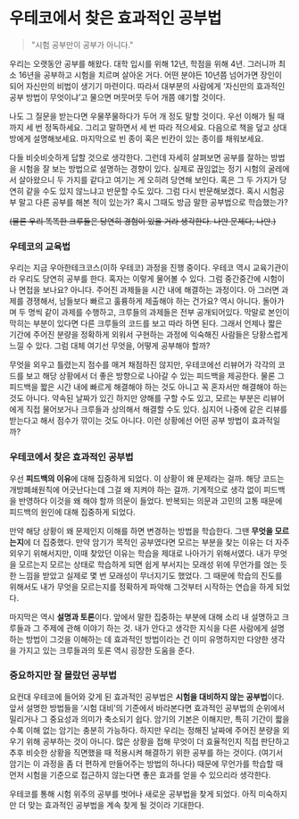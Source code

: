 # 우테코에서 찾은 효과적인 공부법



> "시험 공부만이 공부가 아니다."



 우리는 오랫동안 공부를 해왔다. 대학 입시를 위해 12년, 학점을 위해 4년. 그러니까 최소 16년을 공부하고 시험을 치르며 살아온 거다. 어떤 분야든 10년쯤 넘어가면 장인이 되어 자신만의 비법이 생기기 마련이다. 따라서 대부분의 사람에게 ‘자신만의 효과적인 공부 방법이 무엇이냐’고 물으면 머뭇머뭇 두어 개쯤 얘기할 것이다.

 나도 그 질문을 받는다면 우물쭈물하다가 두어 개 정도 말할 것이다. 우선 이해가 될 때까지 세 번 정독하세요. 그리고 말하면서 세 번 따라 적으세요. 다음으로 책을 덮고 상대방에게 설명해보세요. 마지막으로 빈 종이 혹은 빈칸이 있는 종이를 채워보세요.

 다들 비슷비슷하게 답할 것으로 생각한다. 그런데 자세히 살펴보면 공부를 잘하는 방법을 시험을 잘 보는 방법으로 설명하는 경향이 있다. 실제로 끊임없는 정기 시험의 굴레에서 살아왔으니 두 가지를 같다고 여기는 게 오히려 당연해 보인다. 혹은 그 두 가지가 당연히 같을 수도 있지 않느냐고 반문할 수도 있다. 그럼 다시 반문해보겠다. 혹시 시험공부 말고 다른 공부를 해본 적이 있는가? 혹시 그때도 방금 말한 공부법으로 학습했는가? 

~~(물론 우리 똑똑한 크루들은 당연히 경험이 있을 거라 생각한다. 나만 문제다, 나만.)~~



### 우테코의 교육법



 우리는 지금 우아한테크코스(이하 우테코) 과정을 진행 중이다. 우테코 역시 교육기관이라 우리도 당연히 공부를 한다. 혹자는 이렇게 물어볼 수 있다. 그럼 중간중간에 시험이나 면접을 보나요? 아니다. 주어진 과제들을 시간 내에 해결하는 과정이다. 아 그러면 과제를 경쟁해서, 남들보다 빠르고 훌륭하게 제출해야 하는 건가요? 역시 아니다. 돌아가며 두 명씩 같이 과제를 수행하고, 크루들의 과제들은 전부 공개되어있다. 막말로 본인이 막히는 부분이 있다면 다른 크루들의 코드를 보고 따라 하면 된다. 그래서 언제나 짧은 기간에 주어진 분량을 정확하게 외워서 구현하는 과정에 익숙해진 사람들은 당황스럽게 느낄 수 있다. 그럼 대체 여기선 무엇을, 어떻게 공부해야 할까?

 무엇을 외우고 틀렸는지 점수를 매겨 채점하진 않지만, 우테코에선 리뷰어가 각각의 코드를 보고 해당 상황에서 더 좋은 방향으로 나아갈 수 있는 피드백을 제공한다. 물론 그 피드백을 짧은 시간 내에 빠르게 해결해야 하는 것도 아니고 꼭 혼자서만 해결해야 하는 것도 아니다. 약속된 날짜가 있긴 하지만 양해를 구할 수도 있고, 모르는 부분은 리뷰어에게 직접 물어보거나 크루들과 상의해서 해결할 수도 있다. 심지어 나중에 같은 리뷰를 받는다고 해서 점수가 깎이는 것도 아니다. 이런 상황에선 어떤 공부 방법이 효과적일까?



### 우테코에서 찾은 효과적인 공부법



 우선 **피드백의 이유**에 대해 집중하게 되었다. 이 상황이 왜 문제라는 걸까. 해당 코드는 개방폐쇄원칙에 어긋난다는데 그걸 왜 지켜야 하는 걸까. 기계적으로 생각 없이 피드백을 반영하다 이것을 왜 해야 할까 의문이 들었다. 반복되는 의문과 고민의 고통 때문에 피드백의 원인에 대해 집중하게 되었다. 

만약 해당 상황이 왜 문제인지 이해를 하면 변경하는 방법을 학습한다. 그땐 **무엇을 모르는지**에 더 집중했다. 만약 암기가 목적인 공부였다면 모르는 부분을 찾는 이유는 더 자주 외우기 위해서지만, 이때 찾았던 이유는 학습을 제대로 나아가기 위해서였다. 내가 무엇을 모르는지 모르는 상태로 학습하게 되면 쉽게 부서지는 모래성 위에 무언가를 얹는 듯한 느낌을 받았고 실제로 몇 번 모래성이 무너지기도 했었다. 그 때문에 학습의 진도를 위해서도 내가 무엇을 모르는지를 정확하게 파악해 그것부터 시작하는 연습을 하게 되었다.

 마지막은 역시 **설명과 토론**이다. 앞에서 말한 집중하는 부분에 대해 소리 내 설명하고 크루들과 그 주제에 관해 이야기 하는 것. 내가 안다고 생각한 지식을 다른 사람에게 설명하는 방법이 그것을 이해하는 데 효과적인 방법이라는 건 이미 유명하지만 다양한 생각을 가지고 있는 크루들과의 토론 역시 굉장한 도움을 준다.



### 중요하지만 잘 몰랐던 공부법



  요컨대 우테코에 들어와 갖게 된 효과적인 공부법은 **시험을 대비하지 않는 공부법**이다. 앞서 설명한 방법들을 ‘시험 대비’의 기준에서 바라본다면 효과적인 공부법의 순위에서 밀리거나 그 중요성과 의미가 축소되기 쉽다. 암기의 기본은 이해지만, 특히 기간이 짧을수록 이해 없는 암기는 충분히 가능하다. 하지만 우리는 정해진 날짜에 주어진 분량을 외우기 위해 공부하는 것이 아니다. 많은 상황을 접해 무엇이 더 효율적인지 직접 판단하고 추후 비슷한 상황을 직면했을 때 적용시켜 해결하기 위한 공부를 하는 것이다. (여기서 암기는 이 과정을 좀 더 편하게 만들어주는 방법의 하나다) 때문에 무언가를 학습할 때 먼저 시험을 기준으로 접근하지 않는다면 좋은 효과를 얻을 수 있으리라 생각한다.



우테코를 통해 시험 위주의 공부를 벗어나 새로운 공부법을 찾게 되었다. 아직 미숙하지만 더 맞는 효과적인 공부법을 계속 찾게 될 것이라 기대한다.
